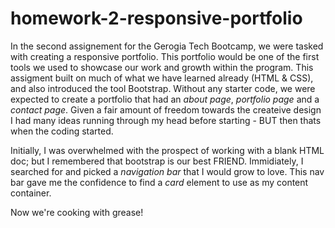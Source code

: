 # homework-2-responsive-portfolio

In the second assignement for the Gerogia Tech Bootcamp, we were tasked with creating a responsive portfolio. This portfolio would be one of the first tools we used to showcase our work and growth within the program. This assigment built on much of what we have learned already (HTML & CSS), and also introduced the tool Bootstrap. Without any starter code, we were expected to create a portfolio that had an _about page_, _portfolio page_ and a _contact page_. Given a fair amount of freedom towards the createive design I had many ideas running through my head before starting - BUT then thats when the coding started. 

Initially, I was overwhelmed with the prospect of working with a blank HTML doc; but I remembered that bootstrap is our best FRIEND. Immidiately, I searched for and picked a _navigation bar_ that I would grow to love. This nav bar gave me the confidence to find a _card_ element to use as my content container. 

Now we're cooking with grease!

